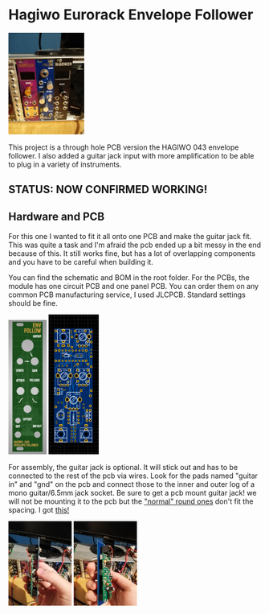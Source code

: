 # Hagiwo Eurorack Envelope Follower
<img src="images/front_in_rack.jpg" width="30%" height="30%">

This project is a through hole PCB version the HAGIWO 043 envelope follower. I also added a guitar jack input with more amplification to be able to plug in a variety of instruments.

## STATUS: NOW CONFIRMED WORKING!

## Hardware and PCB
For this one I wanted to fit it all onto one PCB and make the guitar jack fit. This was quite a task and I'm afraid the pcb ended up a bit messy in the end because of this. It still works fine, but has a lot of overlapping components and you have to be careful when building it.

You can find the schematic and BOM in the root folder. 
For the PCBs, the module has one circuit PCB and one panel PCB. 
You can order them on any common PCB manufacturing service, I used JLCPCB. Standard settings should be fine.


<img src="images/panel_043.JPG" width="15%" height="15%"> <img src="images/pcb_front.png" width="20%" height="20%">

For assembly, the guitar jack is optional. It will stick out and has to be connected to the rest of the pcb via wires. Look for the pads named "guitar in" and "gnd" on the pcb and connect those to the inner and outer log of a mono guitar/6.5mm jack socket.
Be sure to get a pcb mount guitar jack! we will not be mounting it to the pcb but the ["normal" round ones](https://www.conrad.de/de/p/bkl-electronic-1109001-klinken-steckverbinder-6-35-mm-buchse-einbau-vertikal-polzahl-num-2-mono-silber-1-st-732931.html) don't fit the spacing. I got [this!](https://www.reichelt.de/klinkeneinbaubuchse-6-3-mm-mono-2-pol-ebmsv-63-p36198.html?PROVID=2788&gclid=CjwKCAiAsNKQBhAPEiwAB-I5zdQuMwRXD1BioeI2tvVrd7EJKaeRaZpVK8cO38NI3ps_gF-faOb4TRoCZE0QAvD_BwE)

<img src="images/side1.jpg" width="25%" height="25%"> <img src="images/side2.jpg" width="25%" height="25%">
